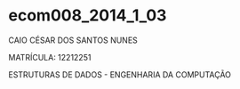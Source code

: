 ecom008_2014_1_03
=================

CAIO CÉSAR DOS SANTOS NUNES


MATRÍCULA: 12212251


ESTRUTURAS DE DADOS - ENGENHARIA DA COMPUTAÇÃO
